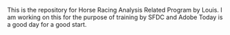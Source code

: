 This is the repository for Horse Racing Analysis Related Program by Louis. 
I am working on this for the purpose of training by SFDC and Adobe
Today is a good day for a good start.


